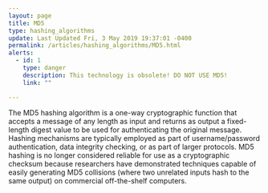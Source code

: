 ```yaml
---
layout: page
title: MD5
type: hashing_algorithms
update: Last Updated Fri, 3 May 2019 19:37:01 -0400
permalink: /articles/hashing_algorithms/MD5.html
alerts:
  - id: 1
    type: danger
    description: This technology is obsolete! DO NOT USE MD5!
    link: ""

---
```

The MD5 hashing algorithm is a one-way cryptographic function that accepts a message of any length as input and returns as output a fixed-length digest value to be used for authenticating the original message. Hashing mechanisms are typically employed as part of username/password authentication, data integrity checking, or as part of larger protocols. MD5 hashing is no longer considered reliable for use as a cryptographic checksum because researchers have demonstrated techniques capable of easily generating MD5 collisions (where two unrelated inputs hash to the same output) on commercial off-the-shelf computers.
